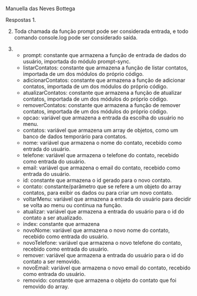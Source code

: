 Manuella das Neves Bottega

Respostas
1.

2. Toda chamada da função prompt pode ser considerada entrada, e todo comando console.log pode ser considerado saída.

3. - prompt: constante que armazena a função de entrada de dados do usuário, importada do módulo prompt-sync.
   - listarContatos: constante que armazena a função de listar contatos, importada de um dos módulos do próprio código.
   - adicionarContatos: constante que armazena a função de adicionar contatos, importada de um dos módulos do próprio código.
   - atualizarContatos: constante que armazena a função de atualizar contatos, importada de um dos módulos do próprio código.
   - removerContatos: constante que armazena a função de remover contatos, importada de um dos módulos do próprio código.
   - opcao: variável que armazena a entrada da escolha do usuário no menu.
   - contatos: variável que armazena um array de objetos, como um banco de dados temporário para contatos.
   - nome: variável que armazena o nome do contato, recebido como entrada do usuário.
   - telefone: variável que armazena o telefone do contato, recebido como entrada do usuário.
   - email: variável que armazena o email do contato, recebido como entrada do usuário.
   - id: constante que armazena o id gerado para o novo contato.
   - contato: constante/parâmetro que se refere a um objeto do array contatos, para exibir os dados ou para criar um novo contato.
   - voltarMenu: variável que armazena a entrada do usuário para decidir se volta ao menu ou continua na função.
   - atualizar: variável que armazena a entrada do usuário para o id do contato a ser atualizado.
   - index: constante que armazena 
   - novoNome: variável que armazena o novo nome do contato, recebido como entrada do usuário.
   - novoTelefone: variável que armazena o novo telefone do contato, recebido como entrada do usuário.
   - remover: variável que armazena a entrada do usuário para o id do contato a ser removido.
   - novoEmail: variável que armazena o novo email do contato, recebido como entrada do usuário.
   - removido: constante que armazena o objeto do contato que foi removido do array.

